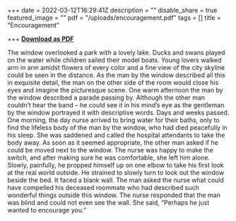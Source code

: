 +++
date = 2022-03-12T16:29:41Z
description = ""
disable_share = true
featured_image = ""
pdf = "/uploads/encouragement.pdf"
tags = []
title = "Encouragement"

+++
[**Download as PDF**](/uploads/encouragement.pdf)

The window overlooked a park with a lovely lake. Ducks and swans played on the water while children sailed their model boats. Young lovers walked arm in arm amidst flowers of every color and a fine view of the city skyline could be seen in the distance. As the man by the window described all this in exquisite detail, the man on the other side of the room would close his eyes and imagine the picturesque scene. One warm afternoon the man by the window described a parade passing by. Although the other man couldn’t hear the band – he could see it in his mind’s eye as the gentleman by the window portrayed it with descriptive words. Days and weeks passed. One morning, the day nurse arrived to bring water for their baths, only to find the lifeless body of the man by the window, who had died peacefully in his sleep. She was saddened and called the hospital attendants to take the body away. As soon as it seemed appropriate, the other man asked if he could be moved next to the window. The nurse was happy to make the switch, and after making sure he was comfortable, she left him alone. Slowly, painfully, he propped himself up on one elbow to take his first look at the real world outside. He strained to slowly turn to look out the window beside the bed. It faced a blank wall. The man asked the nurse what could have compelled his deceased roommate who had described such wonderful things outside this window. The nurse responded that the man was blind and could not even see the wall. She said, “Perhaps he just wanted to encourage you.”